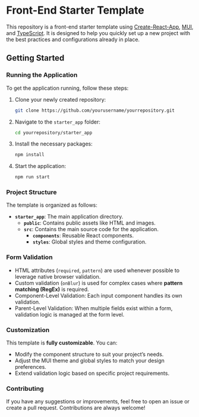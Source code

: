 # Front-End Starter Template

This repository is a front-end starter template using [Create-React-App](https://create-react-app.dev/docs/getting-started/), [MUI](https://mui.com/material-ui/?srsltid=AfmBOor8atqstNDKO2OzksylVmtqlECvFemwfAsohhkekSWlAHXt_56b), and [TypeScript](https://www.typescriptlang.org/). It is designed to help you quickly set up a new project with the best practices and configurations already in place.

## Getting Started

### Running the Application

To get the application running, follow these steps:

1. Clone your newly created repository:
    ```bash
    git clone https://github.com/yourusername/yourrepository.git
    ```

2. Navigate to the `starter_app` folder:
    ```bash
    cd yourrepository/starter_app
    ```

3. Install the necessary packages:
    ```bash
    npm install
    ```

4. Start the application:
    ```bash
    npm run start
    ```

### Project Structure

The template is organized as follows:

- **`starter_app`**: The main application directory.
    - **`public`**: Contains public assets like HTML and images.
    - **`src`**: Contains the main source code for the application.
        - **`components`**: Reusable React components.
        - **`styles`**: Global styles and theme configuration.

### Form Validation 

- HTML attributes (`required`, `pattern`) are used whenever possible to leverage native browser validation.
- Custom validation (`onBlur`) is used for complex cases where **pattern matching (RegEx)** is required.
- Component-Level Validation: Each input component handles its own validation.
- Parent-Level Validation: When multiple fields exist within a form, validation logic is managed at the form level.

### Customization

This template is **fully customizable**. You can:

- Modify the component structure to suit your project’s needs.
- Adjust the MUI theme and global styles to match your design preferences.
- Extend validation logic based on specific project requirements.

### Contributing

If you have any suggestions or improvements, feel free to open an issue or create a pull request. Contributions are always welcome!
